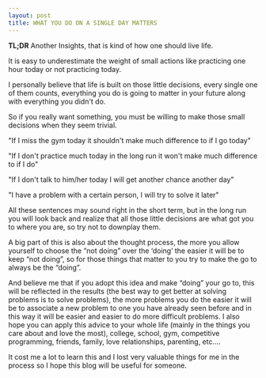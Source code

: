 ```yaml
---
layout: post
title: WHAT YOU DO ON A SINGLE DAY MATTERS
---
```


**TL;DR** Another Insights, that is kind of how one should live life.

It is easy to underestimate the weight of small actions like practicing one hour today or not practicing today.

I personally believe that life is built on those little decisions, every single one of them counts, everything you do is going to matter in your future along with everything you didn't do.

So if you really want something, you must be willing to make those small decisions when they seem trivial.

"If I miss the gym today it shouldn't make much difference to if I go today"

"If I don't practice much today in the long run it won't make much difference to if I do"

"If I don't talk to him/her today I will get another chance another day"

"I have a problem with a certain person, I will try to solve it later"

All these sentences may sound right in the short term, but in the long run you will look back and realize that all those little decisions are what got you to where you are, so try not to downplay them.

A big part of this is also about the thought process, the more you allow yourself to choose the “not doing” over the ‘doing’ the easier it will be to keep “not doing”, so for those things that matter to you try to make the go to always be the “doing”.

And believe me that if you adopt this idea and make “doing” your go to, this will be reflected in the results (the best way to get better at solving problems is to solve problems), the more problems you do the easier it will be to associate a new problem to one you have already seen before and in this way it will be easier and easier to do more difficult problems. I also hope you can apply this advice to your whole life (mainly in the things you care about and love the most), college, school, gym, competitive programming, friends, family, love relationships, parenting, etc....

It cost me a lot to learn this and I lost very valuable things for me in the process so I hope this blog will be useful for someone.

